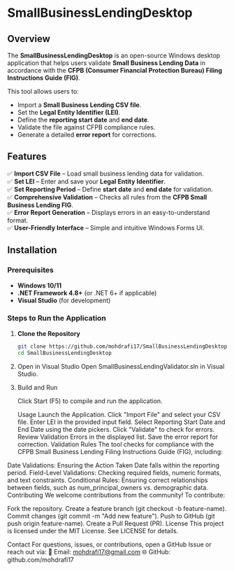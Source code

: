 # SmallBusinessLendingDesktop
## Overview

The **SmallBusinessLendingDesktop** is an open-source Windows desktop application that helps users validate **Small Business Lending Data** in accordance with the **CFPB (Consumer Financial Protection Bureau) Filing Instructions Guide (FIG)**. 

This tool allows users to:
- Import a **Small Business Lending CSV file**.
- Set the **Legal Entity Identifier (LEI)**.
- Define the **reporting start date** and **end date**.
- Validate the file against CFPB compliance rules.
- Generate a detailed **error report** for corrections.

## Features

✅ **Import CSV File** – Load small business lending data for validation.  
✅ **Set LEI** – Enter and save your **Legal Entity Identifier**.  
✅ **Set Reporting Period** – Define **start date** and **end date** for validation.  
✅ **Comprehensive Validation** – Checks all rules from the **CFPB Small Business Lending FIG**.  
✅ **Error Report Generation** – Displays errors in an easy-to-understand format.  
✅ **User-Friendly Interface** – Simple and intuitive Windows Forms UI.  

## Installation

### Prerequisites
- **Windows 10/11**  
- **.NET Framework 4.8+** (or .NET 6+ if applicable)  
- **Visual Studio** (for development)

### Steps to Run the Application
1. **Clone the Repository**  
   ```sh
   git clone https://github.com/mohdrafi17/SmallBusinessLendingDesktop.git
   cd SmallBusinessLendingDesktop
2. Open in Visual Studio
   Open SmallBusinessLendingValidator.sln in Visual Studio.

3. Build and Run

    Click Start (F5) to compile and run the application.

   Usage
Launch the Application.
Click "Import File" and select your CSV file.
Enter LEI in the provided input field.
Select Reporting Start Date and End Date using the date pickers.
Click "Validate" to check for errors.
Review Validation Errors in the displayed list.
Save the error report for correction.
Validation Rules
The tool checks for compliance with the CFPB Small Business Lending Filing Instructions Guide (FIG), including:

Date Validations: Ensuring the Action Taken Date falls within the reporting period.
Field-Level Validations: Checking required fields, numeric formats, and text constraints.
Conditional Rules: Ensuring correct relationships between fields, such as num_principal_owners vs. demographic data.
Contributing
We welcome contributions from the community! To contribute:

Fork the repository.
Create a feature branch (git checkout -b feature-name).
Commit changes (git commit -m "Add new feature").
Push to GitHub (git push origin feature-name).
Create a Pull Request (PR).
License
This project is licensed under the MIT License. See LICENSE for details.

Contact
For questions, issues, or contributions, open a GitHub Issue or reach out via:
📧 Email: mohdrafi17@gmail.com
🌐 GitHub: github.com/mohdrafi17
